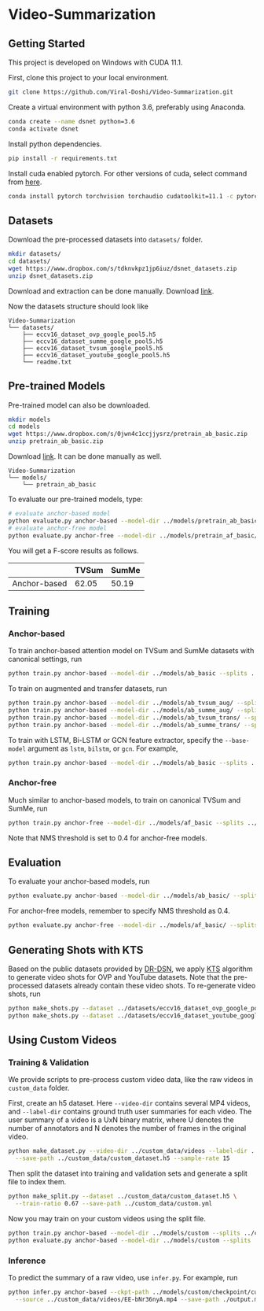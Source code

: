 # Video-Summarization
## Getting Started

This project is developed on Windows with CUDA 11.1.

First, clone this project to your local environment.

```sh
git clone https://github.com/Viral-Doshi/Video-Summarization.git
```

Create a virtual environment with python 3.6, preferably using Anaconda.

```sh
conda create --name dsnet python=3.6
conda activate dsnet
```

Install python dependencies.

```sh
pip install -r requirements.txt
```


Install cuda enabled pytorch.
For other versions of cuda, select command from [here](https://pytorch.org/).

```sh
conda install pytorch torchvision torchaudio cudatoolkit=11.1 -c pytorch -c conda-forge
```

## Datasets

Download the pre-processed datasets into `datasets/` folder.

```sh
mkdir datasets/
cd datasets/
wget https://www.dropbox.com/s/tdknvkpz1jp6iuz/dsnet_datasets.zip
unzip dsnet_datasets.zip
```
Download and extraction can be done manually.
Download [link](https://www.dropbox.com/s/tdknvkpz1jp6iuz/dsnet_datasets.zip).


Now the datasets structure should look like

```
Video-Summarization
└── datasets/
    ├── eccv16_dataset_ovp_google_pool5.h5
    ├── eccv16_dataset_summe_google_pool5.h5
    ├── eccv16_dataset_tvsum_google_pool5.h5
    ├── eccv16_dataset_youtube_google_pool5.h5
    └── readme.txt
```

## Pre-trained Models

Pre-trained model can also be downloaded.

```sh
mkdir models
cd models
wget https://www.dropbox.com/s/0jwn4c1ccjjysrz/pretrain_ab_basic.zip
unzip pretrain_ab_basic.zip
```
Download [link](https://www.dropbox.com/s/0jwn4c1ccjjysrz/pretrain_ab_basic.zip).
It can be done manually as well.

```
Video-Summarization
└── models/
    └── pretrain_ab_basic
```

To evaluate our pre-trained models, type:

```sh
# evaluate anchor-based model
python evaluate.py anchor-based --model-dir ../models/pretrain_ab_basic/ --splits ../splits/tvsum.yml ../splits/summe.yml
# evaluate anchor-free model
python evaluate.py anchor-free --model-dir ../models/pretrain_af_basic/ --splits ../splits/tvsum.yml ../splits/summe.yml --nms-thresh 0.4
```

You will get a F-score results as follows.

|              | TVSum | SumMe |
| ------------ | ----- | ----- |
| Anchor-based | 62.05 | 50.19 |

## Training

### Anchor-based

To train anchor-based attention model on TVSum and SumMe datasets with canonical settings, run

```sh
python train.py anchor-based --model-dir ../models/ab_basic --splits ../splits/tvsum.yml ../splits/summe.yml
```

To train on augmented and transfer datasets, run

```sh
python train.py anchor-based --model-dir ../models/ab_tvsum_aug/ --splits ../splits/tvsum_aug.yml
python train.py anchor-based --model-dir ../models/ab_summe_aug/ --splits ../splits/summe_aug.yml
python train.py anchor-based --model-dir ../models/ab_tvsum_trans/ --splits ../splits/tvsum_trans.yml
python train.py anchor-based --model-dir ../models/ab_summe_trans/ --splits ../splits/summe_trans.yml
```

To train with LSTM, Bi-LSTM or GCN feature extractor, specify the `--base-model` argument as `lstm`, `bilstm`, or `gcn`. For example,

```sh
python train.py anchor-based --model-dir ../models/ab_basic --splits ../splits/tvsum.yml ../splits/summe.yml --base-model lstm
```

### Anchor-free

Much similar to anchor-based models, to train on canonical TVSum and SumMe, run

```sh
python train.py anchor-free --model-dir ../models/af_basic --splits ../splits/tvsum.yml ../splits/summe.yml --nms-thresh 0.4
```

Note that NMS threshold is set to 0.4 for anchor-free models.

## Evaluation

To evaluate your anchor-based models, run

```sh
python evaluate.py anchor-based --model-dir ../models/ab_basic/ --splits ../splits/tvsum.yml ../splits/summe.yml
```

For anchor-free models, remember to specify NMS threshold as 0.4.

```sh
python evaluate.py anchor-free --model-dir ../models/af_basic/ --splits ../splits/tvsum.yml ../splits/summe.yml --nms-thresh 0.4
```

## Generating Shots with KTS

Based on the public datasets provided by [DR-DSN](https://github.com/KaiyangZhou/pytorch-vsumm-reinforce), we apply [KTS](https://github.com/pathak22/videoseg/tree/master/lib/kts) algorithm to generate video shots for OVP and YouTube datasets. Note that the pre-processed datasets already contain these video shots. To re-generate video shots, run

```sh
python make_shots.py --dataset ../datasets/eccv16_dataset_ovp_google_pool5.h5
python make_shots.py --dataset ../datasets/eccv16_dataset_youtube_google_pool5.h5
```

## Using Custom Videos

### Training & Validation

We provide scripts to pre-process custom video data, like the raw videos in `custom_data` folder.

First, create an h5 dataset. Here `--video-dir` contains several MP4 videos, and `--label-dir` contains ground truth user summaries for each video. The user summary of a video is a UxN binary matrix, where U denotes the number of annotators and N denotes the number of frames in the original video.

```sh
python make_dataset.py --video-dir ../custom_data/videos --label-dir ../custom_data/labels \
  --save-path ../custom_data/custom_dataset.h5 --sample-rate 15
```

Then split the dataset into training and validation sets and generate a split file to index them.

```sh
python make_split.py --dataset ../custom_data/custom_dataset.h5 \
  --train-ratio 0.67 --save-path ../custom_data/custom.yml
```

Now you may train on your custom videos using the split file.

```sh
python train.py anchor-based --model-dir ../models/custom --splits ../custom_data/custom.yml
python evaluate.py anchor-based --model-dir ../models/custom --splits ../custom_data/custom.yml
```

### Inference

To predict the summary of a raw video, use `infer.py`. For example, run

```sh
python infer.py anchor-based --ckpt-path ../models/custom/checkpoint/custom.yml.0.pt \
  --source ../custom_data/videos/EE-bNr36nyA.mp4 --save-path ./output.mp4
```
